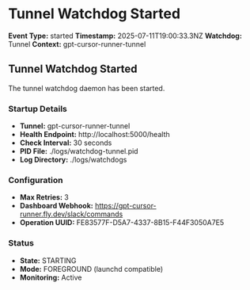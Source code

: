 # Tunnel Watchdog Started

**Event Type:** started
**Timestamp:** 2025-07-11T19:00:33.3NZ
**Watchdog:** Tunnel
**Context:** gpt-cursor-runner-tunnel


## Tunnel Watchdog Started

The tunnel watchdog daemon has been started.

### Startup Details
- **Tunnel:** gpt-cursor-runner-tunnel
- **Health Endpoint:** http://localhost:5000/health
- **Check Interval:** 30 seconds
- **PID File:** ./logs/watchdog-tunnel.pid
- **Log Directory:** ./logs/watchdogs

### Configuration
- **Max Retries:** 3
- **Dashboard Webhook:** https://gpt-cursor-runner.fly.dev/slack/commands
- **Operation UUID:** FE83577F-D5A7-4337-8B15-F44F3050A7E5

### Status
- **State:** STARTING
- **Mode:** FOREGROUND (launchd compatible)
- **Monitoring:** Active


